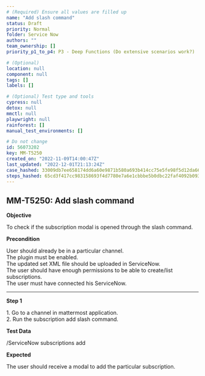 ```yaml
---
# (Required) Ensure all values are filled up
name: "Add slash command"
status: Draft
priority: Normal
folder: Service Now
authors: ""
team_ownership: []
priority_p1_to_p4: P3 - Deep Functions (Do extensive scenarios work?)

# (Optional)
location: null
component: null
tags: []
labels: []

# (Optional) Test type and tools
cypress: null
detox: null
mmctl: null
playwright: null
rainforest: []
manual_test_environments: []

# Do not change
id: 56073202
key: MM-T5250
created_on: "2022-11-09T14:00:47Z"
last_updated: "2022-12-01T21:13:24Z"
case_hashed: 33009db7ee658174dd6a60e9871b580a693b414cc75e5fe98f5d12da66b422d31844ba7b41a31d6edfd01267db4f261a
steps_hashed: 65cd3f417cc983158693f4d7780e7a6e1cbbbe5b0dbc22faf4092b093332acf134b3a2bd7203dd28ea8c28e0b9e15c6a
---
```


<!-- (Auto-generated) Based on frontmatter's "key" and "name" -->

## MM-T5250: Add slash command

**Objective**

To check if the subscription modal is opened through the slash command.

**Precondition**

User should already be in a particular channel.\
The plugin must be enabled.\
The updated set XML file should be uploaded in ServiceNow.\
The user should have enough permissions to be able to create/list subscriptions.\
The user must have connected his ServiceNow.

---

**Step 1**

1\. Go to a channel in mattermost application.\
2\. Run the subscription add slash command.

**Test Data**

/ServiceNow subscriptions add

**Expected**

The user should receive a modal to add the particular subscription.
